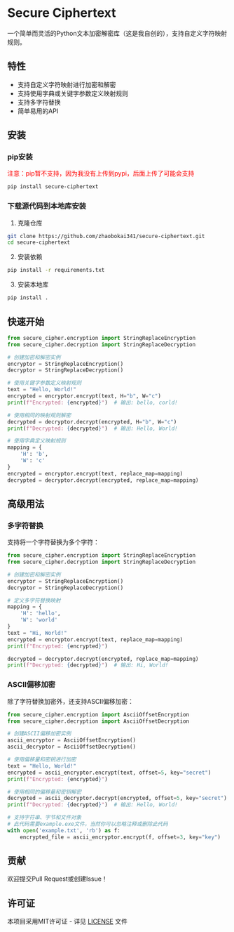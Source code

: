 # Secure Ciphertext

一个简单而灵活的Python文本加密解密库（这是我自创的），支持自定义字符映射规则。

## 特性

- 支持自定义字符映射进行加密和解密
- 支持使用字典或关键字参数定义映射规则
- 支持多字符替换
- 简单易用的API

## 安装

### pip安装

<p style="color: red">注意：pip暂不支持，因为我没有上传到pypi，后面上传了可能会支持</p>

```bash
pip install secure-ciphertext
```

### 下载源代码到本地库安装

1. 克隆仓库
```bash
git clone https://github.com/zhaobokai341/secure-ciphertext.git
cd secure-ciphertext
```

2. 安装依赖
```bash
pip install -r requirements.txt
```

3. 安装本地库
```bash
pip install .
```

## 快速开始

```python
from secure_cipher.encryption import StringReplaceEncryption
from secure_cipher.decryption import StringReplaceDecryption

# 创建加密和解密实例
encryptor = StringReplaceEncryption()
decryptor = StringReplaceDecryption()

# 使用关键字参数定义映射规则
text = "Hello, World!"
encrypted = encryptor.encrypt(text, H="b", W="c")
print(f"Encrypted: {encrypted}")  # 输出: bello, corld!

# 使用相同的映射规则解密
decrypted = decryptor.decrypt(encrypted, H="b", W="c")
print(f"Decrypted: {decrypted}")  # 输出: Hello, World!

# 使用字典定义映射规则
mapping = {
    'H': 'b',
    'W': 'c'
}
encrypted = encryptor.encrypt(text, replace_map=mapping)
decrypted = decryptor.decrypt(encrypted, replace_map=mapping)
```

## 高级用法

### 多字符替换

支持将一个字符替换为多个字符：

```python
from secure_cipher.encryption import StringReplaceEncryption
from secure_cipher.decryption import StringReplaceDecryption

# 创建加密和解密实例
encryptor = StringReplaceEncryption()
decryptor = StringReplaceDecryption()

# 定义多字符替换映射
mapping = {
    'H': 'hello',
    'W': 'world'
}
text = "Hi, World!"
encrypted = encryptor.encrypt(text, replace_map=mapping)
print(f"Encrypted: {encrypted}")

decrypted = decryptor.decrypt(encrypted, replace_map=mapping)
print(f"Decrypted: {decrypted}")  # 输出: Hi, World!
```

### ASCII偏移加密

除了字符替换加密外，还支持ASCII偏移加密：

```python
from secure_cipher.encryption import AsciiOffsetEncryption
from secure_cipher.decryption import AsciiOffsetDecryption

# 创建ASCII偏移加密实例
ascii_encryptor = AsciiOffsetEncryption()
ascii_decryptor = AsciiOffsetDecryption()

# 使用偏移量和密钥进行加密
text = "Hello, World!"
encrypted = ascii_encryptor.encrypt(text, offset=5, key="secret")
print(f"Encrypted: {encrypted}")

# 使用相同的偏移量和密钥解密
decrypted = ascii_decryptor.decrypt(encrypted, offset=5, key="secret")
print(f"Decrypted: {decrypted}")  # 输出: Hello, World!

# 支持字符串、字节和文件对象
# 此代码需要example.exe文件，当然你可以忽略注释或删除此代码
with open('example.txt', 'rb') as f:
    encrypted_file = ascii_encryptor.encrypt(f, offset=3, key="key")
```

## 贡献

欢迎提交Pull Request或创建Issue！

## 许可证

本项目采用MIT许可证 - 详见 [LICENSE](LICENSE) 文件
